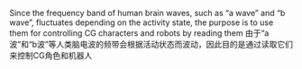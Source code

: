 Since the frequency band of human brain waves, such as “a wave” and “b wave”, fluctuates depending on the activity state, the purpose is to use them for controlling CG characters and robots by reading them 
由于“a波”和“b波”等人类脑电波的频带会根据活动状态而波动，因此目的是通过读取它们来控制CG角色和机器人